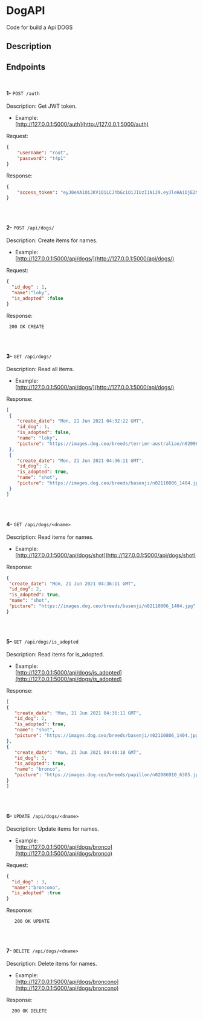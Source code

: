 # DogAPI
 Code for build a Api DOGS
  
## Description
 

## Endpoints

<br>

**1-** `POST /auth`
<br>
<br>Description: Get JWT token.
- Example:
  <br>[http://127.0.0.1:5000/auth](http://127.0.0.1:5000/auth)

 Request:
   ```json
   {
       "username": "root",
       "password": "t4p1"
   }
  ```
 Response:
   ```json
   {
       "access_token": "eyJ0eXAiOiJKV1QiLCJhbGciOiJIUzI1NiJ9.eyJleHAiOjE2MjQyNTAwMTEsImlhdCI6MTYyNDI0OTcxMSwibmJmIjoxNjI0MjQ5NzExLCJpZGVudGl0eSI6MX0.KRp9b5Mf-   L3WPwSzyOiqsmaWGWypXDRth34qvPoV8Co"
   }
  ```
 
<br>
<br>

**2-** `POST /api/dogs/`
<br>
<br>Description: Create items for names.
- Example:
  <br>[http://127.0.0.1:5000/api/dogs/](http://127.0.0.1:5000/api/dogs/)

 Request:
   ```json
  {
     "id_dog" : 1, 
     "name":"loky",
     "is_adopted" :false
  }
  ```
 Response:
   ```
    200 OK CREATE
  ```
<br>
<br>

**3-** `GET /api/dogs/`
<br>
<br>Description: Read all items.
- Example:
  <br>[http://127.0.0.1:5000/api/dogs/](http://127.0.0.1:5000/api/dogs/)

 Response:
   ```json
[
    {
       "create_date": "Mon, 21 Jun 2021 04:32:22 GMT",
       "id_dog": 1,
       "is_adopted": false,
       "name": "loky",
       "picture": "https://images.dog.ceo/breeds/terrier-australian/n02096294_8557.jpg"
    },
    {
       "create_date": "Mon, 21 Jun 2021 04:36:11 GMT",
       "id_dog": 2,
       "is_adopted": true,
       "name": "shot",
       "picture": "https://images.dog.ceo/breeds/basenji/n02110806_1404.jpg"
    }
]
  ```

<br>
<br>

**4-** `GET /api/dogs/<dname>`
<br>
<br>Description: Read items for names.
- Example:
  <br>[http://127.0.0.1:5000/api/dogs/shot](http://127.0.0.1:5000/api/dogs/shot)

 Response:
   ```json
 {
    "create_date": "Mon, 21 Jun 2021 04:36:11 GMT",
    "id_dog": 2,
    "is_adopted": true,
    "name": "shot",
    "picture": "https://images.dog.ceo/breeds/basenji/n02110806_1404.jpg"
 }
 ```

<br>
<br>

**5-** `GET /api/dogs/is_adopted`
<br>
<br>Description: Read items for is_adopted.
- Example:
  <br>[http://127.0.0.1:5000/api/dogs/is_adopted](http://127.0.0.1:5000/api/dogs/is_adopted)

 Response:
   ```json
[
   {
      "create_date": "Mon, 21 Jun 2021 04:36:11 GMT",
      "id_dog": 2,
      "is_adopted": true,
      "name": "shot",
      "picture": "https://images.dog.ceo/breeds/basenji/n02110806_1404.jpg"
   },
   {
      "create_date": "Mon, 21 Jun 2021 04:40:18 GMT",
      "id_dog": 3,
      "is_adopted": true,
      "name": "bronco",
      "picture": "https://images.dog.ceo/breeds/papillon/n02086910_6305.jpg"
   }
]
 ```

<br>
<br>

**6-** `UPDATE /api/dogs/<dname>`
<br>
<br>Description: Update items for names.
- Example:
  <br>[http://127.0.0.1:5000/api/dogs/bronco](http://127.0.0.1:5000/api/dogs/bronco)

 Request:
   ```json
  {
     "id_dog" : 3, 
     "name":"broncono",
     "is_adopted" :true
 }
 ```
 Response:
 ```
    200 OK UPDATE
 ```


<br>
<br>

**7-** `DELETE /api/dogs/<dname>`
<br>
<br>Description: Delete items for names.
- Example:
  <br>[http://127.0.0.1:5000/api/dogs/broncono](http://127.0.0.1:5000/api/dogs/broncono)

 Response:
  ```
    200 OK DELETE
 ```


